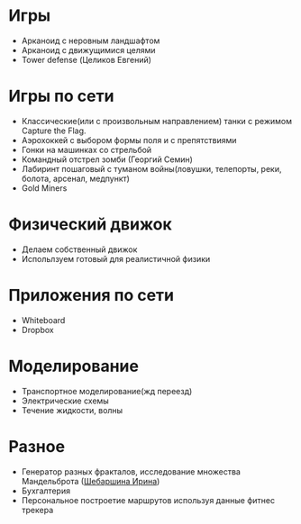 # Игры
+ Арканоид с неровным ландшафтом
+ Арканоид с движущимися целями
+ Tower defense (Целиков Евгений)

# Игры по сети
+ Классические(или с произвольным направлением) танки с режимом Capture the Flag.
+ Аэрохоккей с выбором формы поля и с препятствиями
+ Гонки на машинках со стрельбой
+ Командный отстрел зомби (Георгий Семин)
+ Лабиринт пошаговый с туманом войны(ловушки, телепорты, реки, болота, арсенал, медпункт)
+ Gold Miners

# Физический движок
+ Делаем собственный движок
+ Испольлзуем готовый для реалистичной физики

# Приложения по сети
+ Whiteboard
+ Dropbox

# Моделирование
+ Транспортное моделирование(жд переезд)
+ Электрические схемы
+ Течение жидкости, волны

# Разное
+ Генератор разных фракталов, исследование множества Мандельброта ([Шебаршина Ирина](https://github.com/slowsnow/Project4sem))
+ Бухгалтерия
+ Персональное построетие маршрутов используя данные фитнес трекера
